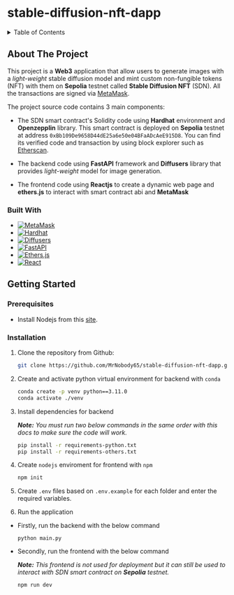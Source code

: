# stable-diffusion-nft-dapp

<!-- TABLE OF CONTENTS -->
<details>
  <summary>Table of Contents</summary>
  <ol>
    <li>
      <a href="#about-the-project">About The Project</a>
      <ul>
        <li><a href="#built-with">Built With</a></li>
      </ul>
    </li>
    <li>
      <a href="#getting-started">Getting Started</a>
      <ul>
        <li><a href="#prerequisites">Prerequisites</a></li>
        <li><a href="#installation">Installation</a></li>
      </ul>
    </li>
  </ol>
</details>

<!-- ABOUT THE PROJECT -->
## About The Project
This project is a **Web3** application that allow users to generate images with a *light-weight* stable diffusion model and mint custom non-fungible tokens (NFT) with them on **Sepolia** testnet called **Stable Diffusion NFT** (SDN). All the transactions are signed via [MetaMask](https://metamask.io).

The project source code contains 3 main components:
* The SDN smart contract's Solidity code using **Hardhat** environment and **Openzepplin** library. This smart contract is deployed on **Sepolia** testnet at address `0xBb109De9658D44dE25a6e50e04BFaADcAeE915D8`. You can find its verified code and transaction by using block explorer such as [Etherscan](https://etherscan.io/address/0xBb109De9658D44dE25a6e50e04BFaADcAeE915D8).

* The backend code using **FastAPI** framework and **Diffusers** library that provides *light-weight* model for image generation.

* The frontend code using **Reactjs** to create a dynamic web page and **ethers.js** to interact with smart contract abi and **MetaMask**


### Built With
* [![MetaMask][MetaMask-logo]][MetaMask-url]
* [![Hardhat][Hardhat-logo]][Hardhat-url]
* [![Diffusers][Diffusers-logo]][Diffusers-url]
* [![FastAPI][FastAPI-logo]][FastAPI-url]
* [![Ethers.js][Ethers.js-logo]][Ethers.js-url]
* [![React][React-logo]][React-url]

<!-- GETTING STARTED -->
## Getting Started

### Prerequisites
* Install Nodejs from this [site](https://nodejs.org/en).

### Installation
1. Clone the repository from Github:
    ```sh
    git clone https://github.com/MrNobody65/stable-diffusion-nft-dapp.git
    ```
2. Create and activate python virtual environment for backend with `conda`
    ```sh
    conda create -p venv python==3.11.0
    conda activate ./venv
    ```
3. Install dependencies for backend
    
    ***Note:*** *You must run two below commands in the same order with this docs to make sure the code will work.* 
    ```sh
    pip install -r requirements-python.txt
    pip install -r requirements-others.txt  
    ```

4. Create `nodejs` enviroment for frontend with `npm`
    ```sh
    npm init
    ```

5. Create `.env` files based on `.env.example` for each folder and enter the required variables.

6. Run the application
* Firstly, run the backend with the below command
    ```
    python main.py
    ```
* Secondly, run the frontend with the below command
    
    ***Note:*** *This frontend is not used for deployment but it can still be used to interact with SDN smart contract on **Sepolia** testnet.*
    ```
    npm run dev
    ``` 

<!-- MARKDOWN LINKS & IMAGES -->
[MetaMask-logo]: https://img.shields.io/badge/metamask-e1af00?style=for-the-badge
[MetaMask-url]: https://metamask.io
[Hardhat-logo]: https://img.shields.io/badge/hardhat-e1fa00?style=for-the-badge
[Hardhat-url]: https://hardhat.org
[Diffusers-logo]: https://img.shields.io/badge/diffusers-e1ff00?style=for-the-badge
[Diffusers-url]: https://huggingface.co/docs/diffusers/index
[FastAPI-logo]: https://img.shields.io/badge/fastapi-FFFFFF?style=for-the-badge&logo=fastapi&logoColor=%23009688
[FastAPI-url]: https://fastapi.tiangolo.com
[Ethers.js-logo]: https://img.shields.io/badge/ethers.js-ffffff?style=for-the-badge
[Ethers.js-url]: https://docs.ethers.org/v6/
[React-logo]: https://img.shields.io/badge/React-20232A?style=for-the-badge&logo=react&logoColor=%2361DAFB
[React-url]: https://react.dev